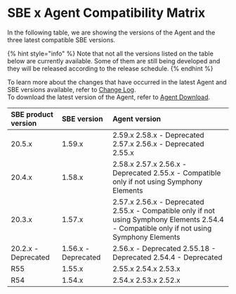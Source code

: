 # SBE x Agent Compatibility Matrix

In the following table, we are showing the versions of the Agent and the three latest compatible SBE versions.

{% hint style="info" %}
Note that not all the versions listed on the table below are currently available. Some of them are still being developed and they will be released according to the release schedule.
{% endhint %}

To learn more about the changes that have occurred in the latest Agent and SBE versions available, refer to [Change Log](../change-log.md).  
To download the latest version of the Agent, refer to [Agent Download](agent-2.x-and-above-installation.md#agent-download).

| SBE product version | SBE version | Agent version |
| :--- | :--- | :--- |
| 20.5.x | 1.59.x | 2.59.x 2.58.x - Deprecated 2.57.x 2.56.x - Deprecated 2.55.x |
| 20.4.x | 1.58.x | 2.58.x 2.57.x 2.56.x - Deprecated 2.55.x - Compatible only if not using Symphony Elements |
| 20.3.x | 1.57.x | 2.57.x 2.56.x - Deprecated 2.55.x - Compatible only if not using Symphony Elements 2.54.4 - Compatible only if not using Symphony Elements |
| 20.2.x - Deprecated | 1.56.x - Deprecated | 2.56.x - Deprecated 2.55.18 - Deprecated 2.54.4 - Deprecated |
| R55 | 1.55.x | 2.55.x 2.54.x 2.53.x |
| R54 | 1.54.x | 2.54.x 2.53.x 2.52.x |

